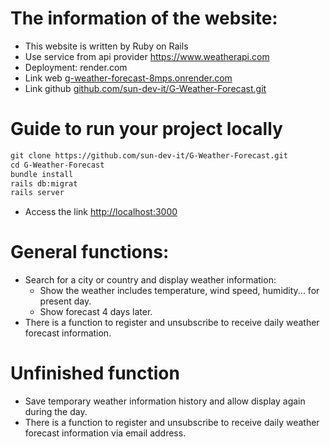 # The information of the website:
- This website is written by Ruby on Rails
- Use service from api provider https://www.weatherapi.com
- Deployment: render.com
- Link web [g-weather-forecast-8mps.onrender.com](https://g-weather-forecast-8mps.onrender.com)
- Link github [github.com/sun-dev-it/G-Weather-Forecast.git](https://github.com/sun-dev-it/G-Weather-Forecast.git)


# Guide to run your project locally
```markdown
git clone https://github.com/sun-dev-it/G-Weather-Forecast.git
cd G-Weather-Forecast
bundle install
rails db:migrat
rails server
```
- Access the link [http://localhost:3000](http://localhost:3000)


# General functions:
- Search for a city or country and display weather information:
  - Show the weather includes temperature, wind speed, humidity... for present day.
  - Show forecast 4 days later.
- There is a function to register and unsubscribe to receive daily weather forecast information.


# Unfinished function
- Save temporary weather information history and allow display again during the day.
- There is a function to register and unsubscribe to receive daily weather forecast information via email address.
